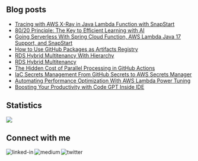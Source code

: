 
## Blog posts
<!-- BLOG-POST-LIST:START -->
- [Tracing with AWS X-Ray in Java Lambda Function with SnapStart](https://betterprogramming.pub/tracing-with-aws-x-ray-in-java-lambda-function-with-snapstart-67cb928928ad?source=rss-ce7cd5b8b74a------2)
- [80/20 Principle: The Key to Efficient Learning with AI](https://medium.com/aimonks/80-20-principle-the-key-to-efficient-learning-with-ai-547e6b9310a?source=rss-ce7cd5b8b74a------2)
- [Going Serverless With Spring Cloud Function, AWS Lambda Java 17 Support, and SnapStart](https://betterprogramming.pub/going-serverless-with-spring-cloud-function-aws-lambda-java-17-support-and-snapstart-d3d8ffd44bbd?source=rss-ce7cd5b8b74a------2)
- [How to Use GitHub Packages as Artifacts Registry](https://betterprogramming.pub/a-practical-guide-on-using-github-packages-as-artifacts-registry-ec5d2aaca0cd?source=rss-ce7cd5b8b74a------2)
- [RDS Hybrid Multitenancy With Hierarchy](https://betterprogramming.pub/rds-hybrid-multitenancy-with-hierarchy-5e9812c98183?source=rss-ce7cd5b8b74a------2)
- [RDS Hybrid Multitenancy](https://betterprogramming.pub/rds-hybrid-multitenancy-e13e0c2b3900?source=rss-ce7cd5b8b74a------2)
- [The Hidden Cost of Parallel Processing in GitHub Actions](https://betterprogramming.pub/the-hidden-cost-of-parallel-processing-in-github-actions-63f25b2d5f6a?source=rss-ce7cd5b8b74a------2)
- [IaC Secrets Management From GitHub Secrets to AWS Secrets Manager](https://betterprogramming.pub/iac-secrets-management-from-github-secrets-to-aws-secrets-manager-63bb4fdd5992?source=rss-ce7cd5b8b74a------2)
- [Automating Performance Optimization With AWS Lambda Power Tuning](https://betterprogramming.pub/automating-performance-optimization-with-aws-lambda-power-tuning-d295e7141ecc?source=rss-ce7cd5b8b74a------2)
- [Boosting Your Productivity with Code GPT Inside IDE](https://medium.com/@wenqiglantz/boosting-your-productivity-with-code-gpt-inside-ide-895a31bb7aa2?source=rss-ce7cd5b8b74a------2)
<!-- BLOG-POST-LIST:END -->

## Statistics
<img src="https://github-readme-stats.vercel.app/api?username=wenqiglantz&theme=light">

## Connect with me
[<img align="left" alt="linked-in" src="https://img.shields.io/badge/linkedin-%230077B5.svg?&style=for-the-badge&logo=linkedin&logoColor=white" />](https://www.linkedin.com/in/wenqi-glantz-b5448a5a/)
[<img align="left" alt="medium" src="https://img.shields.io/badge/medium-%2312100E.svg?&style=for-the-badge&logo=medium&logoColor=white" />](https://medium.com/@wenqiglantz)
[<img align="left" alt="twitter" src="https://img.shields.io/badge/Twitter-blue?style=for-the-badge&logo=twitter&logoColor=white" />](https://twitter.com/@wenqi_glantz)
<br>
<br>
